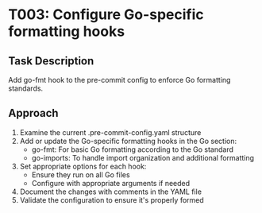 # T003: Configure Go-specific formatting hooks

## Task Description
Add go-fmt hook to the pre-commit config to enforce Go formatting standards.

## Approach
1. Examine the current .pre-commit-config.yaml structure
2. Add or update the Go-specific formatting hooks in the Go section:
   - go-fmt: For basic Go formatting according to the Go standard
   - go-imports: To handle import organization and additional formatting
3. Set appropriate options for each hook:
   - Ensure they run on all Go files
   - Configure with appropriate arguments if needed
4. Document the changes with comments in the YAML file
5. Validate the configuration to ensure it's properly formed